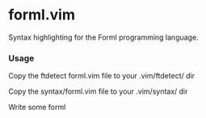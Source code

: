 forml.vim
=========

Syntax highlighting for the Forml programming language.

### Usage

Copy the ftdetect forml.vim file to your .vim/ftdetect/ dir

Copy the syntax/forml.vim file to your .vim/syntax/ dir

Write some forml
